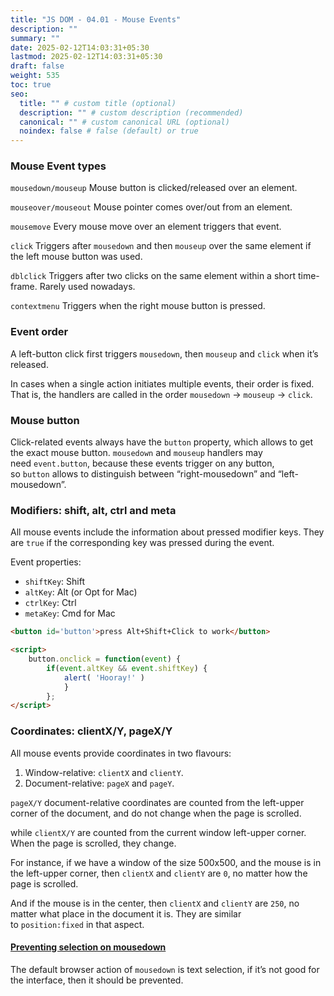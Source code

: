 ```yaml
---
title: "JS DOM - 04.01 - Mouse Events"
description: ""
summary: ""
date: 2025-02-12T14:03:31+05:30
lastmod: 2025-02-12T14:03:31+05:30
draft: false
weight: 535
toc: true
seo:
  title: "" # custom title (optional)
  description: "" # custom description (recommended)
  canonical: "" # custom canonical URL (optional)
  noindex: false # false (default) or true
---
```




### Mouse Event types

`mousedown/mouseup`
Mouse button is clicked/released over an element.

`mouseover/mouseout`
Mouse pointer comes over/out from an element.

`mousemove`
Every mouse move over an element triggers that event.

`click`
Triggers after `mousedown` and then `mouseup` over the same element if the left mouse button was used.

`dblclick`
Triggers after two clicks on the same element within a short time-frame. Rarely used nowadays.

`contextmenu`
Triggers when the right mouse button is pressed. 


### Event order
A left-button click first triggers `mousedown`, then `mouseup` and `click` when it’s released.

In cases when a single action initiates multiple events, their order is fixed. That is, the handlers are called in the order `mousedown` → `mouseup` → `click`.


### Mouse button
Click-related events always have the `button` property, which allows to get the exact mouse button.
`mousedown` and `mouseup` handlers may need `event.button`, because these events trigger on any button, so `button` allows to distinguish between “right-mousedown” and “left-mousedown”.


### Modifiers: shift, alt, ctrl and meta

All mouse events include the information about pressed modifier keys. 
They are `true` if the corresponding key was pressed during the event.

Event properties:
- `shiftKey`: Shift
- `altKey`: Alt (or Opt for Mac)
- `ctrlKey`: Ctrl
- `metaKey`: Cmd for Mac

```html
<button id='button'>press Alt+Shift+Click to work</button>

<script>
	button.onclick = function(event) {
		if(event.altKey && event.shiftKey) {
			alert( 'Hooray!' )
			}
		};
</script>
```



### Coordinates: clientX/Y, pageX/Y

All mouse events provide coordinates in two flavours:
1. Window-relative: `clientX` and `clientY`.
2. Document-relative: `pageX` and `pageY`.

`pageX/Y` document-relative coordinates are counted from the left-upper corner of the document, and do not change when the page is scrolled.

while `clientX/Y` are counted from the current window left-upper corner. When the page is scrolled, they change.

For instance, if we have a window of the size 500x500, and the mouse is in the left-upper corner, then `clientX` and `clientY` are `0`, no matter how the page is scrolled.

And if the mouse is in the center, then `clientX` and `clientY` are `250`, no matter what place in the document it is. They are similar to `position:fixed` in that aspect.

#### [Preventing selection on mousedown](https://javascript.info/mouse-events-basics#preventing-selection-on-mousedown)

The default browser action of `mousedown` is text selection, if it’s not good for the interface, then it should be prevented.


